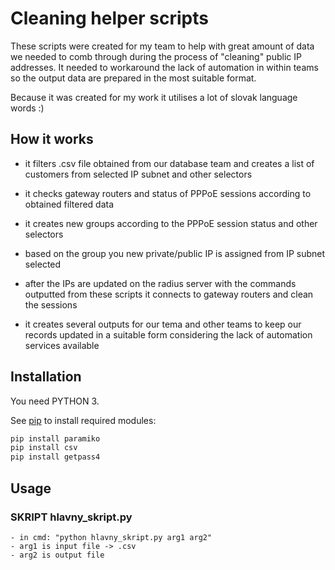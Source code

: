 # Cleaning helper scripts

These scripts were created for my team to help with great amount of data we needed to comb through during the process of "cleaning" public IP addresses.
It needed to workaround the lack of automation in within teams so the output data are prepared in the most suitable format.

Because it was created for my work it utilises a lot of slovak language words :)

## How it works

-   it filters .csv file obtained from our database team and creates a list of customers from selected IP subnet and other selectors
-   it checks gateway routers and status of PPPoE sessions according to obtained filtered data
-   it creates new groups according to the PPPoE session status and other selectors
-   based on the group you new private/public IP is assigned from IP subnet selected

-   after the IPs are updated on the radius server with the commands outputted from these scripts it connects to gateway routers and clean the sessions

-   it creates several outputs for our tema and other teams to keep our records updated in a suitable form considering the lack of automation services available

## Installation

You need PYTHON 3.

See [pip](https://pip.pypa.io/en/stable/) to install required modules:

```bash
pip install paramiko
pip install csv
pip install getpass4
```

## Usage

### SKRIPT hlavny_skript.py

```
- in cmd: "python hlavny_skript.py arg1 arg2"
- arg1 is input file -> .csv
- arg2 is output file
```
